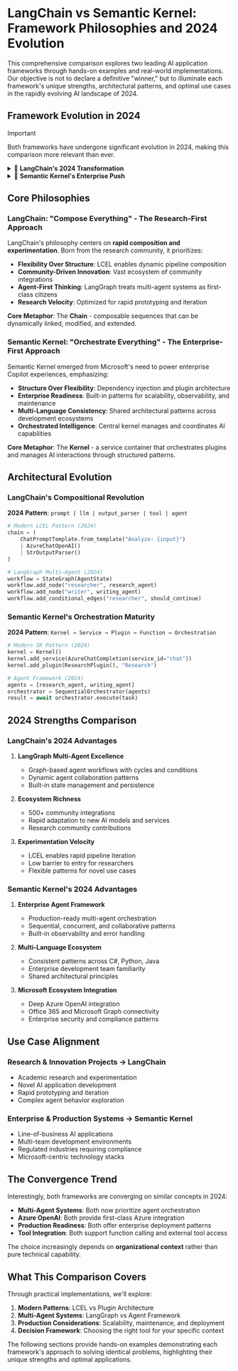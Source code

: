 # LangChain vs Semantic Kernel: Framework Philosophies and 2024 Evolution

This comprehensive comparison explores two leading AI application frameworks through hands-on examples and real-world implementations. Our objective is not to declare a definitive "winner," but to illuminate each framework's unique strengths, architectural patterns, and optimal use cases in the rapidly evolving AI landscape of 2024.

## Framework Evolution in 2024

> [!IMPORTANT]
> Both frameworks have undergone significant evolution in 2024, making this comparison more relevant than ever.

<details>
<summary>🦜 <strong>LangChain's 2024 Transformation</strong></summary>

### Major Changes
- [x] **Deprecation of Legacy Patterns**: LLMChain deprecated in favor of LCEL (LangChain Expression Language)
- [x] **LangGraph Maturity**: Multi-agent workflows moved from experimental to production-ready
- [x] **Agent Renaissance**: Focus shifted from simple sequential chains to complex, stateful agent systems
- [x] **Streaming Native**: Built-in streaming support across all LCEL operations

### Impact
The evolution makes LangChain more powerful but requires migration effort for existing applications.

</details>

<details>
<summary>🧠 <strong>Semantic Kernel's Enterprise Push</strong></summary>

### Major Changes
- [x] **Agent Framework GA**: Multi-agent orchestration patterns became generally available
- [x] **Azure Integration Deepening**: Enhanced Azure OpenAI and Microsoft ecosystem integration
- [x] **Multi-Language Consistency**: Unified patterns across C#, Python, and Java implementations
- [x] **Enterprise Governance**: Built-in patterns for observability, security, and compliance

### Impact
Semantic Kernel solidified its position as the enterprise-ready choice for Microsoft ecosystem deployments.

</details>

## Core Philosophies

### LangChain: "Compose Everything" - The Research-First Approach

LangChain's philosophy centers on **rapid composition and experimentation**. Born from the research community, it prioritizes:

- **Flexibility Over Structure**: LCEL enables dynamic pipeline composition
- **Community-Driven Innovation**: Vast ecosystem of community integrations
- **Agent-First Thinking**: LangGraph treats multi-agent systems as first-class citizens
- **Research Velocity**: Optimized for rapid prototyping and iteration

**Core Metaphor**: The **Chain** - composable sequences that can be dynamically linked, modified, and extended.

### Semantic Kernel: "Orchestrate Everything" - The Enterprise-First Approach

Semantic Kernel emerged from Microsoft's need to power enterprise Copilot experiences, emphasizing:

- **Structure Over Flexibility**: Dependency injection and plugin architecture
- **Enterprise Readiness**: Built-in patterns for scalability, observability, and maintenance
- **Multi-Language Consistency**: Shared architectural patterns across development ecosystems
- **Orchestrated Intelligence**: Central kernel manages and coordinates AI capabilities

**Core Metaphor**: The **Kernel** - a service container that orchestrates plugins and manages AI interactions through structured patterns.

## Architectural Evolution

### LangChain's Compositional Revolution

**2024 Pattern**: `prompt | llm | output_parser | tool | agent`

```python
# Modern LCEL Pattern (2024)
chain = (
    ChatPromptTemplate.from_template("Analyze: {input}")
    | AzureChatOpenAI()
    | StrOutputParser()
)

# LangGraph Multi-Agent (2024)
workflow = StateGraph(AgentState)
workflow.add_node("researcher", research_agent)
workflow.add_node("writer", writing_agent)
workflow.add_conditional_edges("researcher", should_continue)
```

### Semantic Kernel's Orchestration Maturity

**2024 Pattern**: `Kernel → Service → Plugin → Function → Orchestration`

```python
# Modern SK Pattern (2024)
kernel = Kernel()
kernel.add_service(AzureChatCompletion(service_id="chat"))
kernel.add_plugin(ResearchPlugin(), "Research")

# Agent Framework (2024)
agents = [research_agent, writing_agent]
orchestrator = SequentialOrchestrator(agents)
result = await orchestrator.execute(task)
```

## 2024 Strengths Comparison

### **LangChain's 2024 Advantages**

1. **LangGraph Multi-Agent Excellence**
   - Graph-based agent workflows with cycles and conditions
   - Dynamic agent collaboration patterns
   - Built-in state management and persistence

2. **Ecosystem Richness**
   - 500+ community integrations
   - Rapid adaptation to new AI models and services
   - Research community contributions

3. **Experimentation Velocity**
   - LCEL enables rapid pipeline iteration
   - Low barrier to entry for researchers
   - Flexible patterns for novel use cases

### **Semantic Kernel's 2024 Advantages**

1. **Enterprise Agent Framework**
   - Production-ready multi-agent orchestration
   - Sequential, concurrent, and collaborative patterns
   - Built-in observability and error handling

2. **Multi-Language Ecosystem**
   - Consistent patterns across C#, Python, Java
   - Enterprise development team familiarity
   - Shared architectural principles

3. **Microsoft Ecosystem Integration**
   - Deep Azure OpenAI integration
   - Office 365 and Microsoft Graph connectivity
   - Enterprise security and compliance patterns

## Use Case Alignment

### **Research & Innovation Projects → LangChain**
- Academic research and experimentation
- Novel AI application development
- Rapid prototyping and iteration
- Complex agent behavior exploration

### **Enterprise & Production Systems → Semantic Kernel**
- Line-of-business AI applications
- Multi-team development environments
- Regulated industries requiring compliance
- Microsoft-centric technology stacks

## The Convergence Trend

Interestingly, both frameworks are converging on similar concepts in 2024:

- **Multi-Agent Systems**: Both now prioritize agent orchestration
- **Azure OpenAI**: Both provide first-class Azure integration
- **Production Readiness**: Both offer enterprise deployment patterns
- **Tool Integration**: Both support function calling and external tool access

The choice increasingly depends on **organizational context** rather than pure technical capability.

## What This Comparison Covers

Through practical implementations, we'll explore:

1. **Modern Patterns**: LCEL vs Plugin Architecture
2. **Multi-Agent Systems**: LangGraph vs Agent Framework
3. **Production Considerations**: Scalability, maintenance, and deployment
4. **Decision Framework**: Choosing the right tool for your specific context

The following sections provide hands-on examples demonstrating each framework's approach to solving identical problems, highlighting their unique strengths and optimal applications.